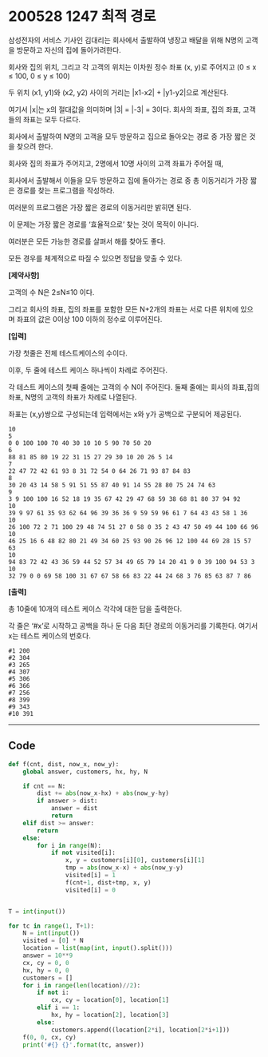 # 200528 1247 최적 경로

삼성전자의 서비스 기사인 김대리는 회사에서 출발하여 냉장고 배달을 위해 N명의 고객을 방문하고 자신의 집에 돌아가려한다.

회사와 집의 위치, 그리고 각 고객의 위치는 이차원 정수 좌표 (x, y)로 주어지고 (0 ≤ x ≤ 100, 0 ≤ y ≤ 100)

두 위치 (x1, y1)와 (x2, y2) 사이의 거리는 |x1-x2| + |y1-y2|으로 계산된다.

여기서 |x|는 x의 절대값을 의미하며 |3| = |-3| = 3이다. 회사의 좌표, 집의 좌표, 고객들의 좌표는 모두 다르다.

회사에서 출발하여 N명의 고객을 모두 방문하고 집으로 돌아오는 경로 중 가장 짧은 것을 찾으려 한다.

회사와 집의 좌표가 주어지고, 2명에서 10명 사이의 고객 좌표가 주어질 때,

회사에서 출발해서 이들을 모두 방문하고 집에 돌아가는 경로 중 총 이동거리가 가장 짧은 경로를 찾는 프로그램을 작성하라.

여러분의 프로그램은 가장 짧은 경로의 이동거리만 밝히면 된다.

이 문제는 가장 짧은 경로를 ‘효율적으로’ 찾는 것이 목적이 아니다.

여러분은 모든 가능한 경로를 살펴서 해를 찾아도 좋다.

모든 경우를 체계적으로 따질 수 있으면 정답을 맞출 수 있다.

**[제약사항]**

고객의 수 N은 2≤N≤10 이다.

그리고 회사의 좌표, 집의 좌표를 포함한 모든 N+2개의 좌표는 서로 다른 위치에 있으며 좌표의 값은 0이상 100 이하의 정수로 이루어진다.

**[입력]**

가장 첫줄은 전체 테스트케이스의 수이다.

이후, 두 줄에 테스트 케이스 하나씩이 차례로 주어진다.

각 테스트 케이스의 첫째 줄에는 고객의 수 N이 주어진다. 둘째 줄에는 회사의 좌표,집의 좌표, N명의 고객의 좌표가 차례로 나열된다.

좌표는 (x,y)쌍으로 구성되는데 입력에서는 x와 y가 공백으로 구분되어 제공된다.

```
10
5
0 0 100 100 70 40 30 10 10 5 90 70 50 20
6
88 81 85 80 19 22 31 15 27 29 30 10 20 26 5 14
7
22 47 72 42 61 93 8 31 72 54 0 64 26 71 93 87 84 83
8
30 20 43 14 58 5 91 51 55 87 40 91 14 55 28 80 75 24 74 63
9
3 9 100 100 16 52 18 19 35 67 42 29 47 68 59 38 68 81 80 37 94 92
10
39 9 97 61 35 93 62 64 96 39 36 36 9 59 59 96 61 7 64 43 43 58 1 36
10
26 100 72 2 71 100 29 48 74 51 27 0 58 0 35 2 43 47 50 49 44 100 66 96
10
46 25 16 6 48 82 80 21 49 34 60 25 93 90 26 96 12 100 44 69 28 15 57 63
10
94 83 72 42 43 36 59 44 52 57 34 49 65 79 14 20 41 9 0 39 100 94 53 3
10
32 79 0 0 69 58 100 31 67 67 58 66 83 22 44 24 68 3 76 85 63 87 7 86
```



**[출력]**

총 10줄에 10개의 테스트 케이스 각각에 대한 답을 출력한다.

각 줄은 ‘#x’로 시작하고 공백을 하나 둔 다음 최단 경로의 이동거리를 기록한다. 여기서 x는 테스트 케이스의 번호다.

```
#1 200
#2 304
#3 265
#4 307
#5 306
#6 366
#7 256
#8 399
#9 343
#10 391
```

---

## Code

```python
def f(cnt, dist, now_x, now_y):
    global answer, customers, hx, hy, N

    if cnt == N:
        dist += abs(now_x-hx) + abs(now_y-hy)
        if answer > dist:
            answer = dist
            return
    elif dist >= answer:
        return
    else:
        for i in range(N):
            if not visited[i]:
                x, y = customers[i][0], customers[i][1]
                tmp = abs(now_x-x) + abs(now_y-y)
                visited[i] = 1
                f(cnt+1, dist+tmp, x, y)
                visited[i] = 0


T = int(input())

for tc in range(1, T+1):
    N = int(input())
    visited = [0] * N
    location = list(map(int, input().split()))
    answer = 10**9
    cx, cy = 0, 0
    hx, hy = 0, 0
    customers = []
    for i in range(len(location)//2):
        if not i:
            cx, cy = location[0], location[1]
        elif i == 1:
            hx, hy = location[2], location[3]
        else:
            customers.append((location[2*i], location[2*i+1]))
    f(0, 0, cx, cy)
    print('#{} {}'.format(tc, answer))
```




